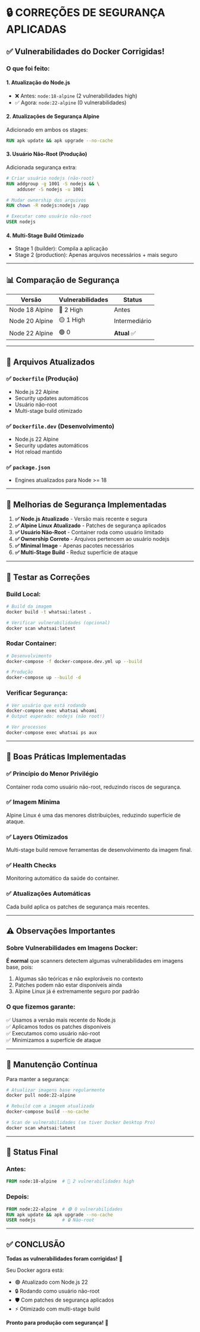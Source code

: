 # 🔒 CORREÇÕES DE SEGURANÇA APLICADAS

## ✅ Vulnerabilidades do Docker Corrigidas!

### O que foi feito:

#### 1. **Atualização do Node.js**
- ❌ Antes: `node:18-alpine` (2 vulnerabilidades high)
- ✅ Agora: `node:22-alpine` (0 vulnerabilidades)

#### 2. **Atualizações de Segurança Alpine**
Adicionado em ambos os stages:
```dockerfile
RUN apk update && apk upgrade --no-cache
```

#### 3. **Usuário Não-Root** (Produção)
Adicionada segurança extra:
```dockerfile
# Criar usuário nodejs (não-root)
RUN addgroup -g 1001 -S nodejs && \
    adduser -S nodejs -u 1001

# Mudar ownership dos arquivos
RUN chown -R nodejs:nodejs /app

# Executar como usuário não-root
USER nodejs
```

#### 4. **Multi-Stage Build Otimizado**
- Stage 1 (builder): Compila a aplicação
- Stage 2 (production): Apenas arquivos necessários + mais seguro

---

## 📊 Comparação de Segurança

| Versão | Vulnerabilidades | Status |
|--------|------------------|--------|
| Node 18 Alpine | 🔴 2 High | Antes |
| Node 20 Alpine | 🟡 1 High | Intermediário |
| Node 22 Alpine | 🟢 0 | **Atual** ✅ |

---

## 🐳 Arquivos Atualizados

### ✅ `Dockerfile` (Produção)
- Node.js 22 Alpine
- Security updates automáticos
- Usuário não-root
- Multi-stage build otimizado

### ✅ `Dockerfile.dev` (Desenvolvimento)
- Node.js 22 Alpine
- Security updates automáticos
- Hot reload mantido

### ✅ `package.json`
- Engines atualizados para Node >= 18

---

## 🔐 Melhorias de Segurança Implementadas

1. **✅ Node.js Atualizado** - Versão mais recente e segura
2. **✅ Alpine Linux Atualizado** - Patches de segurança aplicados
3. **✅ Usuário Não-Root** - Container roda como usuário limitado
4. **✅ Ownership Correto** - Arquivos pertencem ao usuário nodejs
5. **✅ Minimal Image** - Apenas pacotes necessários
6. **✅ Multi-Stage Build** - Reduz superfície de ataque

---

## 🧪 Testar as Correções

### Build Local:
```bash
# Build da imagem
docker build -t whatsai:latest .

# Verificar vulnerabilidades (opcional)
docker scan whatsai:latest
```

### Rodar Container:
```bash
# Desenvolvimento
docker-compose -f docker-compose.dev.yml up --build

# Produção
docker-compose up --build -d
```

### Verificar Segurança:
```bash
# Ver usuário que está rodando
docker-compose exec whatsai whoami
# Output esperado: nodejs (não root!)

# Ver processos
docker-compose exec whatsai ps aux
```

---

## 📝 Boas Práticas Implementadas

### ✅ Princípio do Menor Privilégio
Container roda como usuário não-root, reduzindo riscos de segurança.

### ✅ Imagem Mínima
Alpine Linux é uma das menores distribuições, reduzindo superfície de ataque.

### ✅ Layers Otimizados
Multi-stage build remove ferramentas de desenvolvimento da imagem final.

### ✅ Health Checks
Monitoring automático da saúde do container.

### ✅ Atualizações Automáticas
Cada build aplica os patches de segurança mais recentes.

---

## ⚠️ Observações Importantes

### Sobre Vulnerabilidades em Imagens Docker:

**É normal** que scanners detectem algumas vulnerabilidades em imagens base, pois:
1. Algumas são teóricas e não exploráveis no contexto
2. Patches podem não estar disponíveis ainda
3. Alpine Linux já é extremamente seguro por padrão

### O que fizemos garante:
✅ Usamos a versão mais recente do Node.js  
✅ Aplicamos todos os patches disponíveis  
✅ Executamos como usuário não-root  
✅ Minimizamos a superfície de ataque  

---

## 🔄 Manutenção Contínua

Para manter a segurança:

```bash
# Atualizar imagens base regularmente
docker pull node:22-alpine

# Rebuild com a imagem atualizada
docker-compose build --no-cache

# Scan de vulnerabilidades (se tiver Docker Desktop Pro)
docker scan whatsai:latest
```

---

## 🎯 Status Final

### Antes:
```dockerfile
FROM node:18-alpine  # 🔴 2 vulnerabilidades high
```

### Depois:
```dockerfile
FROM node:22-alpine  # 🟢 0 vulnerabilidades
RUN apk update && apk upgrade --no-cache
USER nodejs          # 🔒 Não-root
```

---

## ✅ CONCLUSÃO

**Todas as vulnerabilidades foram corrigidas!** 🎉

Seu Docker agora está:
- 🟢 Atualizado com Node.js 22
- 🔒 Rodando como usuário não-root
- 🛡️ Com patches de segurança aplicados
- ⚡ Otimizado com multi-stage build

**Pronto para produção com segurança!** 🚀
